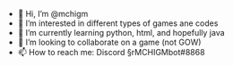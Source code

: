 - 👋 Hi, I’m @mchigm
- 👀 I’m interested in different types of games ane codes
- 🌱 I’m currently learning python, html, and hopefully java
- 💞️ I’m looking to collaborate on a game (not GOW)
- 📫 How to reach me: Discord §rMCHIGMbot#8868
<!---
mchigm/mchigm is a ✨ special ✨ repository because its `README.md` (this file) appears on your GitHub profile.
You can click the Preview link to take a look at your changes.
--->

